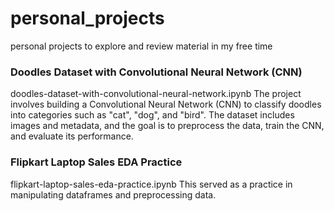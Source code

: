 # personal_projects
personal projects to explore and review material in my free time

### Doodles Dataset with Convolutional Neural Network (CNN)
doodles-dataset-with-convolutional-neural-network.ipynb
The project involves building a Convolutional Neural Network (CNN) to classify doodles into categories such as "cat", "dog", and "bird". The dataset includes images and metadata, and the goal is to preprocess the data, train the CNN, and evaluate its performance.

### Flipkart Laptop Sales EDA Practice
flipkart-laptop-sales-eda-practice.ipynb
This served as a practice in manipulating dataframes and preprocessing data. 
